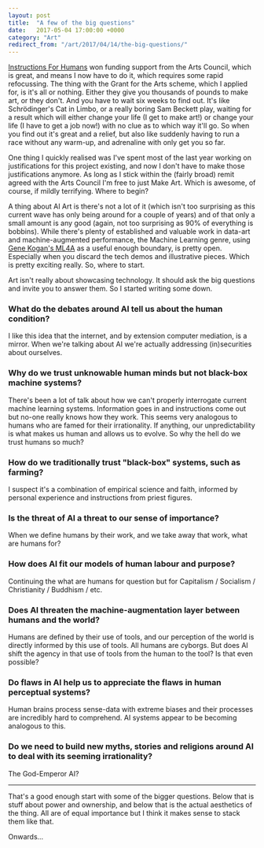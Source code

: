```yaml
---
layout: post
title:  "A few of the big questions"
date:   2017-05-04 17:00:00 +0000
category: "Art"
redirect_from: "/art/2017/04/14/the-big-questions/"
---
```


[Instructions For Humans](http://art.peteashton.com/instructions-for-humans/) won funding support from the Arts Council, which is great, and means I now have to do it, which requires some rapid refocussing. The thing with the Grant for the Arts scheme, which I applied for, is it's all or nothing. Either they give you thousands of pounds to make art, or they don't. And you have to wait six weeks to find out. It's like Schrödinger's Cat in Limbo, or a really boring Sam Beckett play, waiting for a result which will either change your life (I get to make art!) or change your life (I have to get a job now!) with no clue as to which way it'll go. So when you find out it's great and a relief, but also like suddenly having to run a race without any warm-up, and adrenaline with only get you so far. 

One thing I quickly realised was I've spent most of the last year working on justifications for this project existing, and now I don't have to make those justifications anymore. As long as I stick within the (fairly broad) remit agreed with the Arts Council I'm free to just Make Art. Which is awesome, of course, if mildly terrifying. Where to begin? 

A thing about AI Art is there's not a lot of it (which isn't too surprising as this current wave has only being around for a couple of years) and of that only a small amount is any good (again, not too surprising as 90% of everything is bobbins). While there's plenty of established and valuable work in data-art and machine-augmented performance, the Machine Learning genre, using [Gene Kogan's ML4A](http://ml4a.github.io) as a useful enough boundary, is pretty open. Especially when you discard the tech demos and illustrative pieces. Which is pretty exciting really. So, where to start. 

Art isn't really about showcasing technology. It should ask the big questions and invite you to answer them. So I started writing some down. 

### What do the debates around AI tell us about the human condition? 

I like this idea that the internet, and by extension computer mediation, is a mirror. When we're talking about AI we're actually addressing (in)securities about ourselves.  

### Why do we trust unknowable human minds but not black-box machine systems?

There's been a lot of talk about how we can't properly interrogate current machine learning systems. Information goes in and instructions come out but no-one really knows how they work. This seems very analogous to humans who are famed for their irrationality. If anything, our unpredictability is what makes us human and allows us to evolve. So why the hell do we trust humans so much?  

### How do we traditionally trust "black-box" systems, such as farming? 

I suspect it's a combination of empirical science and faith, informed by personal experience and instructions from priest figures. 

### Is the threat of AI a threat to our sense of importance? 

When we define humans by their work, and we take away that work, what are humans for? 

### How does AI fit our models of human labour and purpose?

Continuing the what are humans for question but for Capitalism / Socialism / Christianity / Buddhism / etc. 

### Does AI threaten the machine-augmentation layer between humans and the world?

Humans are defined by their use of tools, and our perception of the world is directly informed by this use of tools. All humans are cyborgs. But does AI shift the agency in that use of tools from the human to the tool? Is that even possible? 

### Do flaws in AI help us to appreciate the flaws in human perceptual systems? 

Human brains process sense-data with extreme biases and their processes are incredibly hard to comprehend. AI systems appear to be becoming analogous to this. 

### Do we need to build new myths, stories and religions around AI to deal with its seeming irrationality? 

The God-Emperor AI? 

* * * 

That's a good enough start with some of the bigger questions. Below that is stuff about power and ownership, and below that is the actual aesthetics of the thing. All are of equal importance but I think it makes sense to stack them like that. 

Onwards... 